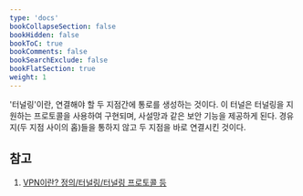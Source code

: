 ```yaml
---
type: 'docs'
bookCollapseSection: false
bookHidden: false
bookToC: true
bookComments: false
bookSearchExclude: false
bookFlatSection: true
weight: 1
---
```


'터널링'이란, 연결해야 할 두 지점간에 통로를 생성하는 것이다. 이 터널은 터널링을 지원하는 프로토콜을 사용하여 구현되며, 사설망과 같은 보안 기능을 제공하게 된다. 경유지(두 지점 사이의 홉)들을 통하지 않고 두 지점을 바로 연결시킨 것이다.

## 참고

1. [VPN이란? 정의/터널링/터널링 프로토콜 등](https://liveyourit.tistory.com/3)